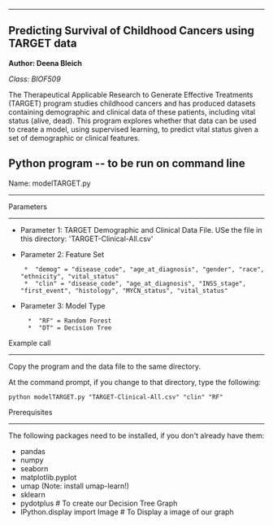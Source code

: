 ----------------------------------------------------------
Predicting Survival of Childhood Cancers using TARGET data
----------------------------------------------------------

**Author: Deena Bleich**

*Class: BIOF509*

The Therapeutical Applicable Research to Generate Effective Treatments (TARGET) program studies childhood cancers
and has produced datasets containing demographic and clinical data of these patients, including vital status (alive, dead). 
This program explores whether that data can be used to create a model, using supervised learning, to predict vital status
given a set of demographic or clinical features.

Python program -- to be run on command line
--------------------------------------------

Name: modelTARGET.py
*******************

Parameters
**********

- Parameter 1: TARGET Demographic and Clinical Data File. USe the file in this directory: 'TARGET-Clinical-All.csv'
- Parameter 2: Feature Set

       *  "demog" = "disease_code", "age_at_diagnosis", "gender", "race", "ethnicity", "vital_status"
       *  "clin" = "disease_code", "age_at_diagnosis", "INSS_stage", "first_event", "histology", "MYCN_status", "vital_status"
       
- Parameter 3: Model Type

        *  "RF" = Random Forest
        *  "DT" = Decision Tree
               
Example call
************

Copy the program and the data file to the same directory.

At the command prompt, if you change to that directory, type the following:
```
python modelTARGET.py "TARGET-Clinical-All.csv" "clin" "RF"
```

Prerequisites
*************

The following packages need to be installed, if you don't already have them:
- pandas 
- numpy 
- seaborn
- matplotlib.pyplot
- umap (Note: install umap-learn!)
- sklearn
- pydotplus # To create our Decision Tree Graph
- IPython.display import Image  # To Display a image of our graph
